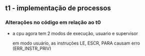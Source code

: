 ## t1 - implementação de processos

### Alterações no código em relação ao t0

- a cpu agora tem 2 modos de execução, usuario e supervisor

   em modo usuário, as instruções LE, ESCR, PARA causam erro (ERR_INSTR_PRIV)

